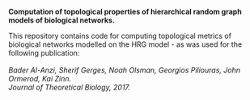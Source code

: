 <b>Computation of topological properties of hierarchical random graph models of biological networks.</b>

This repository contains code for computing topological metrics of biological networks modelled on the HRG model - as was used for the following publication:<br>
<br>
<i>Bader Al-Anzi, Sherif Gerges, Noah Olsman, Georgios Piliouras, John Ormerod, Kai Zinn.<br> Journal of Theoretical Biology, 2017.</i> <br>


